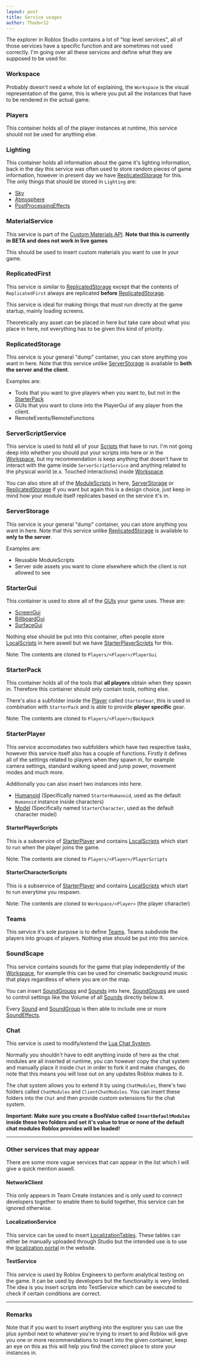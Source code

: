 ```yaml
---
layout: post
title: Service usages
author: Thodor12
---
```


The explorer in Roblox Studio contains a lot of "top level services", all of those services have a specific function and are sometimes not used correctly.
I'm going over all these services and define what they are supposed to be used for.

### Workspace
Probably doesn't need a whole lot of explaining, the `Workspace` is the visual representation of the game, this is where you put all the instances that have to be rendered
in the actual game.

### Players
This container holds all of the player instances at runtime, this service should not be used for anything else.

### Lighting
This container holds all information about the game it's lighting information, back in the day this service was often used to store random pieces of game information, however in present day we have [ReplicatedStorage](#replicatedstorage) for this.
The only things that should be stored in `Lighting` are:
- [Sky](https://developer.roblox.com/en-us/api-reference/class/Sky)
- [Atmosphere](https://developer.roblox.com/en-us/api-reference/class/Atmosphere)
- [PostProcessingEffects](https://developer.roblox.com/en-us/articles/post-processing-effects)

### MaterialService
This service is part of the [Custom Materials API](https://devforum.roblox.com/t/1583158). **Note that this is currently in BETA and does not work in live games**

This should be used to insert custom materials you want to use in your game.

### ReplicatedFirst
This service is similar to [ReplicatedStorage](#replicatedstorage) except that the contents of `ReplicatedFirst` always are replicated **before** [ReplicatedStorage](#replicatedstorage).

This service is ideal for making things that must run directly at the game startup, mainly loading screens.

Theoretically any asset can be placed in here but take care about what you place in here, not everything has to be given this kind of priority.

### ReplicatedStorage
This service is your general "dump" container, you can store anything you want in here. Note that this service unlike [ServerStorage](#serverstorage) is available to **both the server and the client**.

 Examples are:
- Tools that you want to give players when you want to, but not in the [StarterPack](#starterpack)
- GUIs that you want to clone into the PlayerGui of any player from the client.
- RemoteEvents/RemoteFunctions

### ServerScriptService
This service is used to hold all of your [Scripts](https://developer.roblox.com/en-us/api-reference/class/Script) that have to run.
I'm not going deep into whether you should put your scripts into here or in the [Workspace](#workspace), but my recommendation is keep anything that doesn't have to interact with the game inside `ServerScriptService` and anything related to the physical world (e.x. Touched interactions) inside [Workspace](#workspace).

You can also store all of the [ModuleScripts](https://developer.roblox.com/en-us/api-reference/class/ModuleScript) in here, [ServerStorage](#serverstorage) or [ReplicatedStorage](#replicatedstorage) if you want but again this is a design choice, just keep in mind how your module itself replicates based on the service it's in.

### ServerStorage
This service is your general "dump" container, you can store anything you want in here. Note that this service unlike [ReplicatedStorage](#replicatestorage) is available to **only to the server**.

 Examples are:
- Reusable ModuleScripts
- Server side assets you want to clone elsewhere which the client is not allowed to see

### StarterGui
This container is used to store all of the [GUIs](https://developer.roblox.com/en-us/articles/Intro-to-GUIs) your game uses. These are:
- [ScreenGui](https://developer.roblox.com/en-us/api-reference/class/ScreenGui)
- [BillboardGui](https://developer.roblox.com/en-us/api-reference/class/BillboardGui)
- [SurfaceGui](https://developer.roblox.com/en-us/api-reference/class/SurfaceGui)

Nothing else should be put into this container, often people store [LocalScripts](https://developer.roblox.com/en-us/api-reference/class/LocalScript) in here aswell but we have [StarterPlayerScripts](#starterplayerscripts) for this.

Note: The contents are cloned to `Players/<Player>/PlayerGui`

### StarterPack
This container holds all of the tools that **all players** obtain when they spawn in. Therefore this container should only contain tools, nothing else.

There's also a subfolder inside the [Player](https://developer.roblox.com/en-us/api-reference/class/Player) called `StarterGear`, this is used in combination with `StarterPack` and is able to provide **player specific** gear.

Note: The contents are cloned to `Players/<Player>/Backpack`

### StarterPlayer
This service accomodates two subfolders which have two respective tasks, however this service itself also has a couple of functions. Firstly it defines all of the settings related to players when they spawn in, for example camera settings, standard walking speed and jump power, movement modes and much more.

Additionally you can also insert two instances into here.
- [Humanoid](https://developer.roblox.com/en-us/api-reference/class/Humanoid) (Specifically named `StarterHumanoid`, used as the default `Humanoid` instance inside characters)
- [Model](https://developer.roblox.com/en-us/api-reference/class/Model) (Specifically named `StarterCharacter`, used as the default character model)

#### StarterPlayerScripts
This is a subservice of [StarterPlayer](#starterplayer) and contains [LocalScripts](https://developer.roblox.com/en-us/api-reference/class/LocalScript) which start to run when the player joins the game.

Note: The contents are cloned to `Players/<Player>/PlayerScripts`

#### StarterCharacterScripts
This is a subservice of [StarterPlayer](#starterplayer) and contains [LocalScripts](https://developer.roblox.com/en-us/api-reference/class/LocalScript) which start to run everytime you respawn.

Note: The contents are cloned to `Workspace/<Player>` (the player character)

### Teams
This service it's sole purpose is to define [Teams](https://developer.roblox.com/en-us/api-reference/class/Team). Teams subdivide the players into groups of players. Nothing else should be put into this service.

### SoundScape
This service contains sounds for the game that play independently of the [Workspace](#workspace), for example this can be used for cinematic background music that plays regardless of where you are on the map.

You can insert [SoundGroups](https://developer.roblox.com/en-us/api-reference/class/SoundGroup) and [Sounds](https://developer.roblox.com/en-us/api-reference/class/Sound) into here, [SoundGroups](https://developer.roblox.com/en-us/api-reference/class/SoundGroup) are used to control settings like the Volume of all [Sounds](https://developer.roblox.com/en-us/api-reference/class/Sound) directly below it.

Every [Sound](https://developer.roblox.com/en-us/api-reference/class/Sound) and [SoundGroup](https://developer.roblox.com/en-us/api-reference/class/SoundGroup) is then able to include one or more [SoundEffects](https://developer.roblox.com/en-us/api-reference/class/SoundEffect).

### Chat
This service is used to modify/extend the [Lua Chat System](https://developer.roblox.com/en-us/articles/Lua-Chat-System).

Normally you shouldn't have to edit anything inside of here as the chat modules are all inserted at runtime, you can however copy the chat system and manually place it inside `Chat` in order to fork it and make changes, do note that this means you will lose out on any updates Roblox makes to it.

The chat system allows you to extend it by using `ChatModules`, there's two folders called `ChatModules` and `ClientChatModules`.
You can insert these folders into the `Chat` and then provide custom extensions for the chat system.

**Important: Make sure you create a BoolValue called `InsertDefaultModules` inside these two folders and set it's value to true or none of the default chat modules Roblox provides will be loaded!**

___

### Other services that may appear
There are some more vague services that can appear in the list which I will give a quick mention aswell.

#### NetworkClient
This only appears in Team Create instances and is only used to connect developers together to enable them to build together, this service can be ignored otherwise.

#### LocalizationService
This service can be used to insert [LocalizationTables](https://developer.roblox.com/en-us/api-reference/class/LocalizationTable). These tables can either be manually uploaded through Studio but the intended use is to use the [localization portal](https://developer.roblox.com/en-us/articles/Introduction-to-Localization-on-Roblox) in the website.

#### TestService
This service is used by Roblox Engineers to perform analytical testing on the game. It can be used by developers but the functionality is very limited.
The idea is you insert scripts into TestService which can be executed to check if certain conditions are correct.

___

### Remarks
Note that if you want to insert anything into the explorer you can use the plus symbol next to whatever you're trying to insert to and Roblox will give you one or more recommendations to insert into the given container, keep an eye on this as this will help you find the correct place to store your instances in.